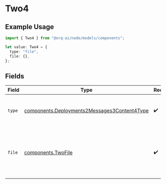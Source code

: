# Two4

## Example Usage

```typescript
import { Two4 } from "@orq-ai/node/models/components";

let value: Two4 = {
  type: "file",
  file: {},
};
```

## Fields

| Field                                                                                                        | Type                                                                                                         | Required                                                                                                     | Description                                                                                                  |
| ------------------------------------------------------------------------------------------------------------ | ------------------------------------------------------------------------------------------------------------ | ------------------------------------------------------------------------------------------------------------ | ------------------------------------------------------------------------------------------------------------ |
| `type`                                                                                                       | [components.Deployments2Messages3Content4Type](../../models/components/deployments2messages3content4type.md) | :heavy_check_mark:                                                                                           | The type of the content part. Always `file`.                                                                 |
| `file`                                                                                                       | [components.TwoFile](../../models/components/twofile.md)                                                     | :heavy_check_mark:                                                                                           | File data for the content part. Must contain either file_data or uri, but not both.                          |
